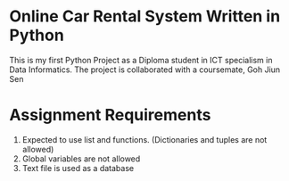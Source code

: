 # Online Car Rental System Written in Python
This is my first Python Project as a Diploma student in ICT specialism in Data Informatics.
The project is collaborated with a coursemate, Goh Jiun Sen

# Assignment Requirements 
1. Expected to use list and functions. (Dictionaries and tuples are not allowed)
2. Global variables are not allowed
3. Text file is used as a database
